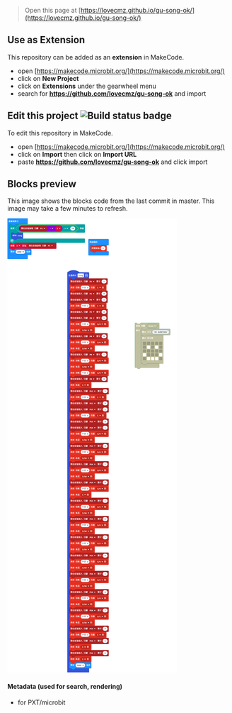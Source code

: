 
> Open this page at [https://lovecmz.github.io/gu-song-ok/](https://lovecmz.github.io/gu-song-ok/)

## Use as Extension

This repository can be added as an **extension** in MakeCode.

* open [https://makecode.microbit.org/](https://makecode.microbit.org/)
* click on **New Project**
* click on **Extensions** under the gearwheel menu
* search for **https://github.com/lovecmz/gu-song-ok** and import

## Edit this project ![Build status badge](https://github.com/lovecmz/gu-song-ok/workflows/MakeCode/badge.svg)

To edit this repository in MakeCode.

* open [https://makecode.microbit.org/](https://makecode.microbit.org/)
* click on **Import** then click on **Import URL**
* paste **https://github.com/lovecmz/gu-song-ok** and click import

## Blocks preview

This image shows the blocks code from the last commit in master.
This image may take a few minutes to refresh.

![A rendered view of the blocks](https://github.com/lovecmz/gu-song-ok/raw/master/.github/makecode/blocks.png)

#### Metadata (used for search, rendering)

* for PXT/microbit
<script src="https://makecode.com/gh-pages-embed.js"></script><script>makeCodeRender("{{ site.makecode.home_url }}", "{{ site.github.owner_name }}/{{ site.github.repository_name }}");</script>
